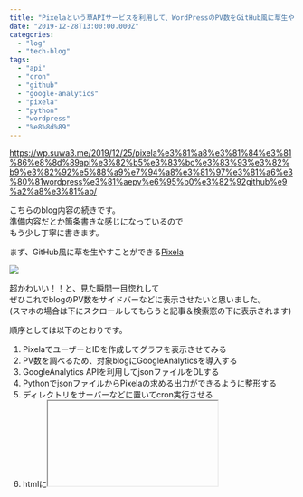 ```yaml
---
title: "Pixelaという草APIサービスを利用して、WordPressのPV数をGitHub風に草生やしてサイドバーに表示させたい(丁寧に)"
date: "2019-12-28T13:00:00.000Z"
categories: 
  - "log"
  - "tech-blog"
tags: 
  - "api"
  - "cron"
  - "github"
  - "google-analytics"
  - "pixela"
  - "python"
  - "wordpress"
  - "%e8%8d%89"
---
```


https://wp.suwa3.me/2019/12/25/pixela%e3%81%a8%e3%81%84%e3%81%86%e8%8d%89api%e3%82%b5%e3%83%bc%e3%83%93%e3%82%b9%e3%82%92%e5%88%a9%e7%94%a8%e3%81%97%e3%81%a6%e3%80%81wordpress%e3%81%aepv%e6%95%b0%e3%82%92github%e9%a2%a8%e3%81%ab/

こちらのblog内容の続きです。  
準備内容だとか箇条書きな感じになっているので  
もう少し丁寧に書きます。

まず、GitHub風に草を生やすことができる[Pixela](https://pixe.la/)

![](/images/スクリーンショット-2019-12-28-22.50.29.png)

超かわいい！！と、見た瞬間一目惚れして  
ぜひこれでblogのPV数をサイドバーなどに表示させたいと思いました。  
(スマホの場合は下にスクロールしてもらうと記事＆検索窓の下に表示されます)

順序としては以下のとおりです。

1. PixelaでユーザーとIDを作成してグラフを表示させてみる
2. PV数を調べるため、対象blogにGoogleAnalyticsを導入する
3. GoogleAnalytics APIを利用してjsonファイルをDLする
4. PythonでjsonファイルからPixelaの求める出力ができるように整形する
5. ディレクトリをサーバーなどに置いてcron実行させる
6. htmlに<iframe>で埋め込む

## PixelaでユーザーとIDを作成してグラフを表示させてみる

[https://pixe.la/](https://pixe.la/)  
こちらのサービスですが  
基本的にすべてWeb APIで構成されるサービスになるため  
ユーザーやIDの登録など、設定もAPIで行います。  
初めはユーザー登録からAPIで設定することにハードルの高さを感じたのですが  
使ううちに、無駄がなくて洗練されているなぁと感じるようになりました。

以下の  
`a-know` には自分の希望ユーザー名  
`thisissecret` にはパスワードを入力します。

```
$ curl -X POST https://pixe.la/v1/users -d '{"token":"thisissecret", "username":"a-know", "agreeTermsOfService":"yes", "notMinor":"yes"}'
```

成功すると以下が表示されます。

```
{"message":"Success.","isSuccess":true}
```

`test-graph` には希望するID(URLに使われます)  
`graph-name` には希望する名前  
`commit` には希望する単位(kgやｍなどでもOK)  
`int` は、今回はPV数ということで整数を扱うのでそのままです。  
`shibafu` には色を入力します。  
green,red,blue,yellow,purple,blackから選べます。

```
$ curl -X POST https://pixe.la/v1/users/a-know/graphs -H 'X-USER-TOKEN:thisissecret' -d '{"id":"test-graph","name":"graph-name","unit":"commit","type":"int","color":"shibafu"}'
```

成功すると以下が表示されます。

```
{"message":"Success.","isSuccess":true}
```

ブラウザで以下にアクセスします。  
`a-know` にはユーザー名 `test-graph` にはIDを指定してください。

[https://pixe.la/v1/users/a-know/graphs/test-graph](https://pixe.la/v1/users/a-know/graphs/test-graph)

![](/images/スクリーンショット-2019-12-26-22.04.50.png)

(ユーザー名にsuwa3/IDにtest-graphを指定した例)

試しに草を生やしてみます。  
`a-know` にはユーザー名  
`test-graph` にはIDを入力します。  
`thisissecret` にはパスワードを指定して  
`{"date":"201９1227","quantity":"5"}` には日付と、入力したい数字を指定します。

```
$ curl -X POST https://pixe.la/v1/users/a-know/graphs/test-graph -H 'X-USER-TOKEN:thisissecret' -d '{"date":"201９1227","quantity":"5"}'
```

成功すると以下が表示されます。

```
{"message":"Success.","isSuccess":true}
```

![](/images/スクリーンショット-2019-12-26-22.10.01.png)

草を生やすことに成功しました👏  
次はPV数を取得するために準備をします。

## PV数を調べるため、対象blogにGoogleAnalyticsを導入する

GoogleAnalyticsの導入方法について詳細は割愛します。  
左下の歯車マークから、プロパティ設定を選択して行います。

![](/images/スクリーンショット-2019-12-29-0.03.14.png)

## GoogleAnalytics APIを利用してjsonファイルをDLする

GoogleAnalyticsへの登録が済んだら  
GoogleAnalytics APIの設定を行います。  
[【PV数取得 ・ランキング作成】Google Analytics API 設定手順](https://tan-taka.com/diver-demo/powered/6725)  
基本的に↑の記事通りに進めることで設定できます。  
一点のみ注意が必要なのが  
サービスアカウントキーの設定時

![](/images/スクリーンショット-2019-12-26-22.35.34.png)

これ、閲覧者では権限が足りずに実行できなかったため  
わたしは「オーナー」で登録しました。  
ただセキュリティ面で考えるとダメなやつなので  
各々自己責任でお願いします！

## PythonでjsonファイルからPixelaの求める出力ができるように整形する

まず環境を用意します。  
適当にディレクトリを掘って

```
$ mkdir wp-pixela
```

.pyファイルを作成します。

```
$ vim google_analytics_access.py
```

先程DLしたjsonファイルをDownloadsから移動してきます。

```
$ mv ~/Downloads/wordpress-pixela-a7b704b80f96.json ~/Ishizuka427/wp-pixela/
```

こんな感じです。

```
/wp-pixela
$ ls
google_analytics_access.py    wordpress-pixela-a7b704b80f96.json
```

まず、叩き台として使用したサンプルコードがこちらです。

[https://developers.google.com/analytics/devguides/reporting/core/v4/quickstart/service-py?hl=j](https://developers.google.com/analytics/devguides/reporting/core/v4/quickstart/service-py?hl=ja)

Pythonのバージョンです。2では正常に動作しません。

```
$ python3 -V
Python 3.8.1
```

以下の依存パッケージをインストールしておきます。

- google-api-python-client
- oauth2client
- requests

```
pip3 install google-api-python-client oauth2client requests
```

実際に使用したコードがこちらです。  
各々編集が必要な箇所を挙げます。

7行目: `KEY_FILE_LOCATION` にはjsonファイル名  
8行目: `VIEW_ID` はGoogleAnalyticsの左下歯車をクリックすると  
右上に「ビューの設定」と出るので、そこから確認します。  
84行目: `https://pixe.la/v1/users/<ユーザー名>/graphs/<グラフID>` は、先程設定したpixelaのユーザー名とIDを指定します。  
87行目: `*******` にはpixelaのパスワードを指定します。

```
$ cat google_analytics_access.py

"""Hello Analytics Reporting API V4."""

from apiclient.discovery import build
from oauth2client.service_account import ServiceAccountCredentials

SCOPES = ['https://www.googleapis.com/auth/analytics.readonly']
KEY_FILE_LOCATION = 'wordpress-pixela-d9da7c759cf1.json'
VIEW_ID = '*******'

def initialize_analyticsreporting():
  """Initializes an Analytics Reporting API V4 service object.

  Returns:
    An authorized Analytics Reporting API V4 service object.
  """
  credentials = ServiceAccountCredentials.from_json_keyfile_name(
      KEY_FILE_LOCATION, SCOPES)

  # Build the service object.
  analytics = build('analyticsreporting', 'v4', credentials=credentials)

  return analytics

def get_report(analytics):
  """Queries the Analytics Reporting API V4.

  Args:
    analytics: An authorized Analytics Reporting API V4 service object.
  Returns:
    The Analytics Reporting API V4 response.
  """
  return analytics.reports().batchGet(
      body={
        'reportRequests': [
        {
          'viewId': VIEW_ID,
          'dateRanges': [{'startDate': 'yesterday', 'endDate': 'yesterday'}],
          'metrics': [{'expression': 'ga:sessions'}],
          'dimensions': [{'name': 'ga:country'}]
        }]
      }
  ).execute()


def print_response(response):
  """Parses and prints the Analytics Reporting API V4 response.


  Args:
    response: An Analytics Reporting API V4 response.
  """
  for report in response.get('reports', []):
    columnHeader = report.get('columnHeader', {})
    dimensionHeaders = columnHeader.get('dimensions', [])
    metricHeaders = columnHeader.get('metricHeader', {}).get('metricHeaderEntries', [])


    for row in report.get('data', {}).get('rows', []):
      dimensions = row.get('dimensions', [])
      dateRangeValues = row.get('metrics', [])


      for header, dimension in zip(dimensionHeaders, dimensions):
        print(header + ': ' + dimension)


      for i, values in enumerate(dateRangeValues):
        print('Date range: ' + str(i))
        for metricHeader, value in zip(metricHeaders, values.get('values')):
          print(metricHeader.get('name') + ': ' + value)


def main():
  analytics = initialize_analyticsreporting()
  response = get_report(analytics)
  import json
  import datetime
  import requests
  data = {
      "date": (datetime.date.today() - datetime.timedelta(days=1)).strftime("%Y%m%d"),
      "quantity": response["reports"][0]["data"]["totals"][0]["values"][0],
  }
  requests.post(
    "https://pixe.la/v1/users/<ユーザー名>/graphs/<グラフID>",
    headers={
      "Content-Type":"application/json",
      "X-USER-TOKEN":"*******",
    },
    data=json.dumps(data)
  )
  print(json.dumps(data))

if __name__ == '__main__':
  main()
```

## ディレクトリをサーバーなどに置いてcron実行させる

ちなみに先ほど作成した  
`wp-pixela` ディレクトリですが  
jsonファイル内に秘密鍵が書いてあるので  
**絶対に、GitHubなどに公開でupしてしまわないように注意してください。  
**もしupするのであればプライベートリポジトリか  
公開するのであれば丁寧に環境変数などで隠すか  
雑に消すなどで対応してください。

ディレクトリをサーバーなどに置いてcron実行させます。  
管理が煩雑にならなければローカルホストでもOKです。  
わたしは自鯖に置きました。

```
mkdir /opt/ｗｐ−pixela
```

```
/wp-pixela
$ ls
google_analytics_access.py    wordpress-pixela-a7b704b80f96.json
```

```
$ python3 -V
Python 3.6.8
```

ローカルとPythonのバージョン違いますが、テストしたら動いたのでOKです。

```
pip3 install google-api-python-client oauth2client requests
```

crontabの設定です。  
皆さんはきちんとユーザー整備してください。

```
$ sudo su -
# crontab -e
0 2 * * * cd /opt/wp-pixela && python3 google_analytics_access.py
```

## htmlに<iframe>で埋め込む

WordPressではウィジェットにカスタムHTMLがあるのですが  
基本的にはHTMLに以下を貼り付けることで表示されます。  
ショートサイズなのでサイドバー向けです。

```
<iframe src="https://pixe.la/v1/users/<ユーザー名>/graphs/<グラフID>?mode=short"></iframe>
```

ロングサイズ用もついでに貼ります。

```
<iframe src="https://pixe.la/v1/users/<ユーザー名>/graphs/<グラフID>.html?mode=simple" height="155" width="720" frameborder="0"></iframe>
```

![](/images/スクリーンショット-2019-12-29-1.14.53.png)

サイドバーに表示させることができました👏
